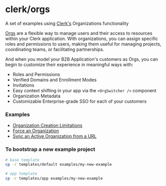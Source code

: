 # clerk/orgs

A set of examples using [Clerk's](https://clerk.com) Organizations functionality

[Orgs](https://clerk.com/docs/organizations/overview) are a flexible way to manage users and their access to resources within your Clerk application. With organizations, you can assign specific roles and permissions to users, making them useful for managing projects, coordinating teams, or facilitating partnerships.

And when you model your B2B Application's customers as Orgs, you can begin to customize their experience in meaningful ways with:

- Roles and Permissions
- Verified Domains and Enrollment Modes
- Invitations
- Easy context shifting in your app via the `<OrgSwitcher />` component
- Organization Metadata
- Customizable Enterprise-grade SSO for each of your customers

### Examples

- [Organization Creation Limitations](examples/limit-org-creation/)
- [Force an Organization](examples/force-an-org/)
- [Sync an Active Organization from a URL](examples/sync-org-with-url/)

### To bootstrap a new example project

```sh
# base template
cp -r templates/default examples/my-new-example

# app template
cp -r templates/app examples/my-new-example
```
